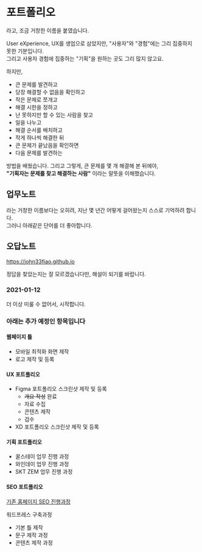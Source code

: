# 포트폴리오
라고, 조금 거창한 이름을 붙였습니다. 

User eXperience, UX를 생업으로 삼았지만, "사용자"와 "경험"에는 그리 집중하지 못한 기분입니다.   
그리고 사용자 경험에 집중하는 "기획"을 원하는 곳도 그리 많지 않고요. 

하지만,
- 큰 문제를 발견하고
- 당장 해결할 수 없음을 확인하고
- 작은 문제로 쪼개고
- 해결 시한을 정하고
- 난 못하지만 할 수 있는 사람을 찾고
- 일을 나누고
- 해결 순서를 배치하고
- 작게 하나씩 해결한 뒤
- 큰 문제가 끝났음을 확인하면
- 다음 문제를 발견하는

방법을 배웠습니다. 그리고 그렇게, 큰 문제를 몇 개 해결해 본 뒤에야,   
**"기획자는 문제를 찾고 해결하는 사람"** 이라는 말뜻을 이해했습니다.

## 업무노트
라는 거창한 이름보다는 오히려, 지난 몇 년간 어떻게 걸어왔는지 스스로 기억하려 합니다.    
그러니 아래같은 단어를 더 좋아합니다. 

## 오답노트
https://john33fiao.github.io

정답을 찾았는지는 잘 모르겠습니다만, 해설이 되기를 바랍니다. 

### 2021-01-12
더 이상 미룰 수 없어서, 시작합니다. 

### 아래는 추가 예정인 항목입니다

#### 웹페이지 틀

- 모바일 최적화 화면 제작
- 로고 제작 및 등록

#### UX 포트폴리오
- Figma 포트폴리오 스크린샷 제작 및 등록
    - ~~개요 작성~~ 완료
    - 자료 수집
    - 콘텐츠 제작
    - 검수
- XD 포트폴리오 스크린샷 제작 및 등록

#### 기획 포트폴리오
- 꿀스테이 업무 진행 과정
- 와인데이 업무 진행 과정
- SKT ZEM 업무 진행 과정

#### SEO 포트폴리오

[기존 홈페이지 SEO 진행과정](https://john33fiao.github.io/web-marketing/)

워드프레스 구축과정
- 기본 틀 제작
- 문구 제작 과정
- 콘텐츠 제작 과정
